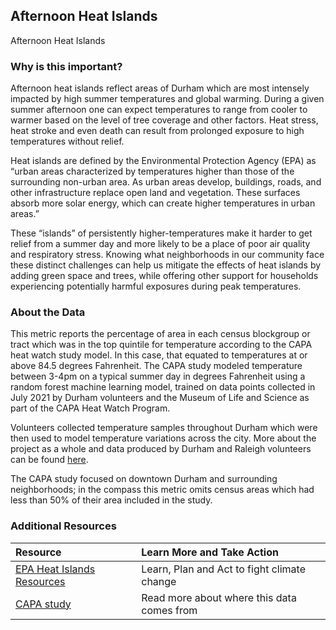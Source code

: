 ## Afternoon Heat Islands
Afternoon Heat Islands

### Why is this important?
Afternoon heat islands reflect areas of Durham which are most intensely impacted by high summer temperatures and global warming. During a given summer afternoon one can expect temperatures to range from cooler to warmer based on the level of tree coverage and other factors. Heat stress, heat stroke and even death can result from prolonged exposure to high temperatures without relief.

Heat islands are defined by the Environmental Protection Agency (EPA) as “urban areas characterized by temperatures higher than those of the surrounding non-urban area. As urban areas develop, buildings, roads, and other infrastructure replace open land and vegetation. These surfaces absorb more solar energy, which can create higher temperatures in urban areas.”

These “islands” of persistently higher-temperatures make it harder to get relief from a summer day and more likely to be a place of poor air quality and respiratory stress. Knowing what neighborhoods in our community face these distinct challenges can help us mitigate the effects of heat islands by adding green space and trees, while offering other support for households experiencing potentially harmful exposures during peak temperatures.

### About the Data
This metric reports the percentage of area in each census blockgroup or tract which was in the top quintile for temperature according to the CAPA heat watch study model. In this case, that equated to temperatures at or above 84.5 degrees Fahrenheit. The CAPA study modeled temperature between 3-4pm on a typical summer day in degrees Fahrenheit using a random forest machine learning model, trained on data points collected in July 2021 by Durham volunteers and the Museum of Life and Science as part of the CAPA Heat Watch Program.

Volunteers collected temperature samples throughout Durham which were then used to model temperature variations across the city. More about the project as a whole and data produced by Durham and Raleigh volunteers can be found [here](https://osf.io/4tkvs/).

The CAPA study focused on downtown Durham and surrounding neighborhoods; in the compass this metric omits census areas which had less than 50% of their area included in the study.

### Additional Resources
| Resource                                                      | Learn More and Take Action | 
|:--------------------------------------------------------------| :--- |
| [EPA Heat Islands Resources](https://www.epa.gov/heatislands) | Learn, Plan and Act to fight climate change |
| [CAPA study](https://osf.io/4tkvs/) | Read more about where this data comes from |
